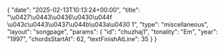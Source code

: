 {
    "date": "2025-02-13T10:13:24+00:00",
    "title": "\u0427\u0443\u0436\u0430\u044f \u043c\u0443\u0437\u044b\u043a\u0430 1",
    "type": "miscellaneous",
    "layout": "songpage",
    "params": {
        "id": "chuzhaj1",
        "tonality": "Em",
        "year": "1997",
        "chordsStartAt": 62,
        "textFinishAtLine": 35
    }
}